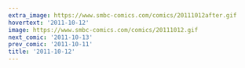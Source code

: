 ```yaml
---
extra_image: https://www.smbc-comics.com/comics/20111012after.gif
hovertext: '2011-10-12'
image: https://www.smbc-comics.com/comics/20111012.gif
next_comic: '2011-10-13'
prev_comic: '2011-10-11'
title: '2011-10-12'
---
```


